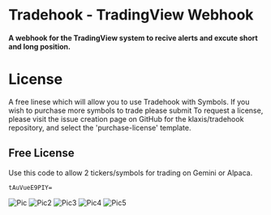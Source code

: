 # Tradehook - TradingView Webhook
#### A webhook for the TradingView system to recive alerts and excute short and long position. 

# License 

A free linese which will allow you to use Tradehook with Symbols.  If you wish to purchase more symbols to trade please submit To request a license, please visit the issue creation page on GitHub for the klaxis/tradehook repository, and select the 'purchase-license' template.


## Free License

Use this code to allow 2 tickers/symbols for trading on Gemini or Alpaca.

```
tAuVueE9PIY=
```
 
 

 
  <img alt="Pic" src="https://github.com/klaxis/tradingview-tradehook/blob/main/img/Capture.PNG?raw=true">
 
  <img alt="Pic2" src="https://github.com/klaxis/tradingview-tradehook/blob/main/img/Capture2.PNG?raw=true">
  
  <img alt="Pic3" src="https://github.com/klaxis/tradingview-tradehook/blob/main/img/Capture3.PNG?raw=true">
  
  <img alt="Pic4" src="https://github.com/klaxis/tradingview-tradehook/blob/main/img/Capture4.PNG?raw=true">
  
  <img alt="Pic5" src="https://github.com/klaxis/tradingview-tradehook/blob/main/img/Capture5.PNG?raw=true">
